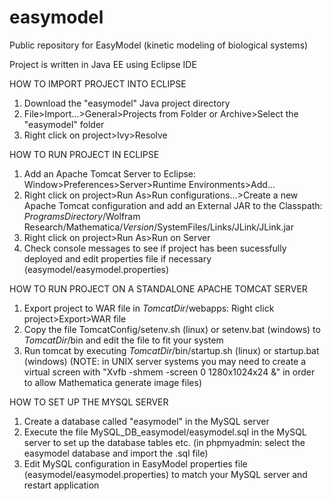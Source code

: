 # easymodel
Public repository for EasyModel (kinetic modeling of biological systems)

Project is written in Java EE using Eclipse IDE

HOW TO IMPORT PROJECT INTO ECLIPSE

1. Download the "easymodel" Java project directory
2. File>Import...>General>Projects from Folder or Archive>Select the "easymodel" folder
3. Right click on project>Ivy>Resolve

HOW TO RUN PROJECT IN ECLIPSE

1. Add an Apache Tomcat Server to Eclipse: Window>Preferences>Server>Runtime Environments>Add...
2. Right click on project>Run As>Run configurations...>Create a new Apache Tomcat configuration and add an External JAR to the Classpath: $ProgramsDirectory$/Wolfram Research/Mathematica/$Version$/SystemFiles/Links/JLink/JLink.jar
3. Right click on project>Run As>Run on Server
4. Check console messages to see if project has been sucessfully deployed and edit properties file if necessary (easymodel/easymodel.properties)

HOW TO RUN PROJECT ON A STANDALONE APACHE TOMCAT SERVER

1. Export project to WAR file in $TomcatDir$/webapps: Right click project>Export>WAR file
2. Copy the file TomcatConfig/setenv.sh (linux) or setenv.bat (windows) to $TomcatDir$/bin and edit the file to fit your system
3. Run tomcat by executing $TomcatDir$/bin/startup.sh (linux) or startup.bat (windows)
(NOTE: in UNIX server systems you may need to create a virtual screen with "Xvfb -shmem -screen 0 1280x1024x24 &" in order to allow Mathematica generate image files)

HOW TO SET UP THE MYSQL SERVER

1. Create a database called "easymodel" in the MySQL server
2. Execute the file MySQL_DB_easymodel/easymodel.sql in the MySQL server to set up the database tables etc. (in phpmyadmin: select the easymodel database and import the .sql file)
3. Edit MySQL configuration in EasyModel properties file (easymodel/easymodel.properties) to match your MySQL server and restart application
